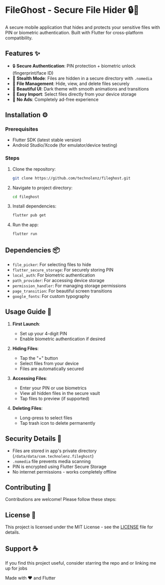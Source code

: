 # FileGhost - Secure File Hider 🔒👻


A secure mobile application that hides and protects your sensitive files with PIN or biometric authentication. Built with Flutter for cross-platform compatibility.

## Features ✨

- 🔒 **Secure Authentication**: PIN protection + biometric unlock (fingerprint/face ID)
- 👻 **Stealth Mode**: Files are hidden in a secure directory with `.nomedia`
- 📁 **File Management**: Hide, view, and delete files securely
- 🎨 **Beautiful UI**: Dark theme with smooth animations and transitions
- 🔄 **Easy Import**: Select files directly from your device storage
- 🚫 **No Ads**: Completely ad-free experience


## Installation ⚙️

### Prerequisites
- Flutter SDK (latest stable version)
- Android Studio/Xcode (for emulator/device testing)

### Steps
1. Clone the repository:
   ```bash
   git clone https://github.com/technolenz/fileghost.git
   ```
2. Navigate to project directory:
   ```bash
   cd fileghost
   ```
3. Install dependencies:
   ```bash
   flutter pub get
   ```
4. Run the app:
   ```bash
   flutter run
   ```

## Dependencies 📦

- `file_picker`: For selecting files to hide
- `flutter_secure_storage`: For securely storing PIN
- `local_auth`: For biometric authentication
- `path_provider`: For accessing device storage
- `permission_handler`: For managing storage permissions
- `page_transition`: For beautiful screen transitions
- `google_fonts`: For custom typography

## Usage Guide 📖

1. **First Launch**:
   - Set up your 4-digit PIN
   - Enable biometric authentication if desired

2. **Hiding Files**:
   - Tap the "+" button
   - Select files from your device
   - Files are automatically secured

3. **Accessing Files**:
   - Enter your PIN or use biometrics
   - View all hidden files in the secure vault
   - Tap files to preview (if supported)

4. **Deleting Files**:
   - Long-press to select files
   - Tap trash icon to delete permanently

## Security Details 🔐

- Files are stored in app's private directory (`/data/data/com.technolenz.fileghost`)
- `.nomedia` file prevents media scanning
- PIN is encrypted using Flutter Secure Storage
- No internet permissions - works completely offline

## Contributing 🤝

Contributions are welcome! Please follow these steps:


## License 📄

This project is licensed under the MIT License - see the [LICENSE](LICENSE) file for details.

## Support ☕

If you find this project useful, consider starring the repo and or linking me up for jobs

Made with ❤️ and Flutter